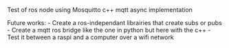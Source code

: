 Test of ros node using Mosquitto c++ mqtt async implementation

Future works:
    - Create a ros-independant librairies that create subs or pubs
    - Create a mqtt ros bridge like the one in python but here with the c++
    - Test it between a raspi and a computer over a wifi network
